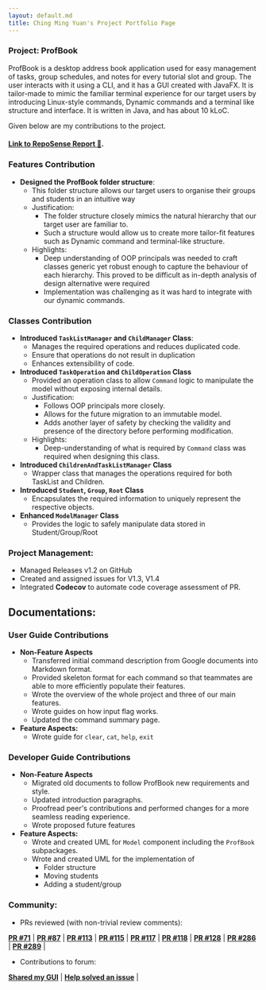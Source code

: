 ```yaml
---
layout: default.md
title: Ching Ming Yuan's Project Portfolio Page
---
```


### Project: ProfBook

ProfBook is a desktop address book application used for easy management of tasks, group schedules, and notes for every
tutorial slot and group. The user interacts with it using a CLI, and it has a GUI created with JavaFX. It is tailor-made
to mimic the familiar terminal experience for our target users by introducing Linux-style commands, Dynamic commands and
a terminal like structure and interface. It is written in Java, and has about 10 kLoC.

Given below are my contributions to the project.

#### [Link to RepoSense Report :link:](https://nus-cs2103-ay2324s1.github.io/tp-dashboard/?search=mingyuanc&breakdown=false&sort=groupTitle%20dsc&sortWithin=title&since=2023-09-22&timeframe=commit&mergegroup=&groupSelect=groupByRepos).

### Features Contribution

* **Designed the ProfBook folder structure**:
  * This folder structure allows our target users to organise their groups and students in an intuitive way
  * Justification:
    * The folder structure closely mimics the natural hierarchy that our target user are familiar to.
    * Such a structure would allow us to create more tailor-fit features such as Dynamic command and terminal-like
      structure.
  * Highlights:
    * Deep understanding of OOP principals was needed to craft classes generic yet robust enough to capture the 
      behaviour of each hierarchy. This proved to be difficult as in-depth analysis of design alternative were required
    * Implementation was challenging as it was hard to integrate with our dynamic commands.

### Classes Contribution

* **Introduced `TaskListManager` and `ChildManager` Class**:
    * Manages the required operations and reduces duplicated code.
    * Ensure that operations do not result in duplication
    * Enhances extensibility of code.
* **Introduced `TaskOperation` and `ChildOperation`  Class**
    * Provided an operation class to allow `Command` logic to manipulate the model without exposing internal details.
    * Justification:
        * Follows OOP principals more closely.
        * Allows for the future migration to an immutable model.
        * Adds another layer of safety by checking the validity and presence of the directory before performing modification.
    * Highlights:
        * Deep-understanding of what is required by `Command` class was required when designing this class.
* **Introduced `ChildrenAndTaskListManager` Class**
  * Wrapper class that manages the operations required for both TaskList and Children.
* **Introduced `Student`, `Group`, `Root` Class**
  * Encapsulates the required information to uniquely represent the respective objects.
* **Enhanced `ModelManager` Class**
  * Provides the logic to safely manipulate data stored in Student/Group/Root

### Project Management:

* Managed Releases v1.2 on GitHub
* Created and assigned issues for V1.3, V1.4
* Integrated **Codecov** to automate code coverage assessment of PR.

## Documentations:

### User Guide Contributions
* **Non-Feature Aspects**
  * Transferred initial command description from Google documents into Markdown format.
  * Provided skeleton format for each command so that teammates are able to more efficiently populate their features.
  * Wrote the overview of the whole project and three of our main features.
  * Wrote guides on how input flag works.
  * Updated the command summary page.
* **Feature Aspects:**
  * Wrote guide for `clear`, `cat`, `help`, `exit`

### Developer Guide Contributions
* **Non-Feature Aspects**
    * Migrated old documents to follow ProfBook new requirements and style.
    * Updated introduction paragraphs.
    * Proofread peer's contributions and performed changes for a more seamless reading experience.
    * Wrote proposed future features
* **Feature Aspects:**
    * Wrote and created UML for `Model` component including the `ProfBook` subpackages.
    * Wrote and created UML for the implementation of
      * Folder structure
      * Moving students
      * Adding a student/group

### Community:
* PRs reviewed (with non-trivial review comments):
<div class="pull-request-container">

**[PR #71](https://github.com/AY2324S1-CS2103T-W15-2/tp/pull/71)** |
**[PR #87](https://github.com/AY2324S1-CS2103T-W15-2/tp/pull/87)** |
**[PR #113](https://github.com/AY2324S1-CS2103T-W15-2/tp/pull/113)** |
**[PR #115](https://github.com/AY2324S1-CS2103T-W15-2/tp/pull/115)** |
**[PR #117](https://github.com/AY2324S1-CS2103T-W15-2/tp/pull/117)** |
**[PR #118](https://github.com/AY2324S1-CS2103T-W15-2/tp/pull/118)** |
**[PR #128](https://github.com/AY2324S1-CS2103T-W15-2/tp/pull/128)** |
**[PR #286](https://github.com/AY2324S1-CS2103T-W15-2/tp/pull/286)** |
**[PR #289](https://github.com/AY2324S1-CS2103T-W15-2/tp/pull/289)** |

</div>

* Contributions to forum:
<div class="pull-request-container">

**[Shared my GUI](https://github.com/nus-cs2103-AY2324S1/forum/issues/101#issuecomment-1706285315)** |
**[Help solved an issue](https://github.com/nus-cs2103-AY2324S1/forum/issues/110#issuecomment-1709913495)** |

</div>